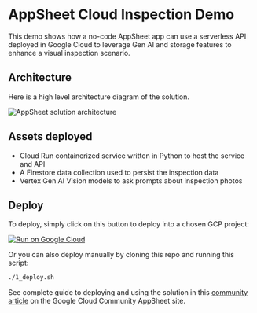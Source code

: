 # AppSheet Cloud Inspection Demo

This demo shows how a no-code AppSheet app can use a serverless API deployed in Google Cloud to leverage Gen AI and storage features to enhance a visual inspection scenario.

## Architecture

Here is a high level architecture diagram of the solution.

![AppSheet solution architecture](architecture.png)

## Assets deployed

- Cloud Run containerized service written in Python to host the service and API
- A Firestore data collection used to persist the inspection data
- Vertex Gen AI Vision models to ask prompts about inspection photos

## Deploy

To deploy, simply click on this button to deploy into a chosen GCP project:

[![Run on Google Cloud](https://deploy.cloud.run/button.svg)](https://deploy.cloud.run)

Or you can also deploy manually by cloning this repo and running this script:

```bash
./1_deploy.sh
```

See complete guide to deploying and using the solution in this [community article](https://www.googlecloudcommunity.com/gc/Tips-Tricks/Use-Google-Cloud-Generative-AI-Image-Models-in-AppSheet-as-seen/td-p/629835) on the Google Cloud Community AppSheet site.
